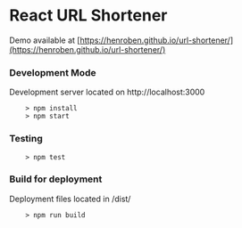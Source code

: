# React URL Shortener

Demo available at [https://henroben.github.io/url-shortener/](https://henroben.github.io/url-shortener/)

### Development Mode ###

Development server located on http://localhost:3000

```
	> npm install
	> npm start
```

### Testing ###

```
	> npm test
```

### Build for deployment ###

Deployment files located in /dist/

```
	> npm run build
```